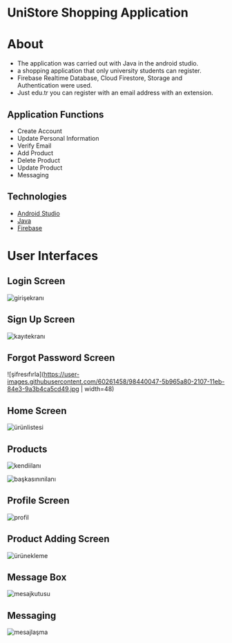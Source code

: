 # UniStore Shopping Application
# About
<ul>
  <li>The application was carried out with Java in the android studio.</li>
  <li>a shopping application that only university students can register.</li>
  <li>Firebase Realtime Database, Cloud Firestore, Storage and Authentication were used.</li>
  <li>Just edu.tr you can register with an email address with an extension.</li>
</ul>

## Application Functions

<ul>
  <li>Create Account</li>
  <li>Update Personal Information</li>
  <li>Verify Email</li>
  <li>Add Product</li>
  <li>Delete Product</li>
  <li>Update Product</li>
  <li>Messaging</li>
</ul>

## Technologies
* [Android Studio]
* [Java]
* [Firebase]

# User Interfaces 

## Login Screen 
![girişekranı](https://user-images.githubusercontent.com/60261458/98440087-8a143580-2107-11eb-8684-b9b198e2b242.jpg)

## Sign Up Screen
![kayıtekranı](https://user-images.githubusercontent.com/60261458/98440083-81bbfa80-2107-11eb-8761-ee2d811fca22.jpg)

## Forgot Password Screen
![şifresıfırla](https://user-images.githubusercontent.com/60261458/98440047-5b965a80-2107-11eb-84e3-9a3b4ca5cd49.jpg | width=48)

## Home Screen
![ürünlistesi](https://user-images.githubusercontent.com/60261458/98440052-64872c00-2107-11eb-9b49-69e9248ffbc1.jpg)

## Products
![kendiilanı](https://user-images.githubusercontent.com/60261458/98440056-69e47680-2107-11eb-87ff-940942c67520.jpg)

![başkasınınilanı](https://user-images.githubusercontent.com/60261458/98440064-72d54800-2107-11eb-808e-287e6a367225.jpg)

## Profile Screen
![profil](https://user-images.githubusercontent.com/60261458/98440075-78329280-2107-11eb-87bd-32744cdd9c7f.jpg)

## Product Adding Screen
![ürünekleme](https://user-images.githubusercontent.com/60261458/98440076-7cf74680-2107-11eb-8d72-da1c13fd2d7c.jpg)

## Message Box
![mesajkutusu](https://user-images.githubusercontent.com/60261458/98440078-7ec10a00-2107-11eb-8b9c-485a715303ac.jpg)

## Messaging
![mesajlaşma](https://user-images.githubusercontent.com/60261458/98440082-808acd80-2107-11eb-9afb-d5b9225c0099.jpg)















[Android Studio]: <https://developer.android.com/studio>
[Java]: <https://www.java.com/tr/>
[Firebase]: <https://console.firebase.google.com/>
